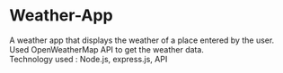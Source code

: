 # Weather-App
A weather app that displays the weather of a place entered by the user. <br>
Used OpenWeatherMap API to get the weather data. <br>
Technology used : Node.js, express.js, API
